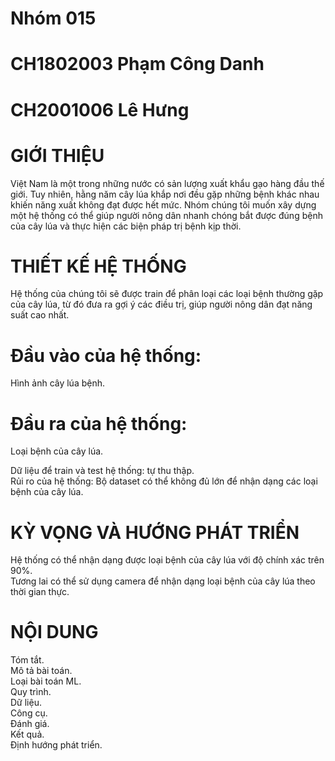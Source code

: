 # Nhóm 015
# CH1802003	Phạm Công Danh
# CH2001006	Lê Hưng

# GIỚI THIỆU 
Việt Nam là một trong những nước có sản lượng xuất khẩu gạo hàng đầu thế giới. Tuy nhiên, hằng năm cây lúa khắp nơi đều gặp những bệnh khác nhau khiến năng xuất không đạt được hết mức. Nhóm chúng tôi muốn xây dựng một hệ thống có thể giúp người nông dân nhanh chóng bắt được đúng bệnh của cây lúa và thực hiện các biện pháp trị bệnh kịp thời. 
<br />
# THIẾT KẾ HỆ THỐNG 
Hệ thống của chúng tôi sẽ được train để phân loại các loại bệnh thường gặp của cây lúa, từ đó đưa ra gợi ý các điều trị, giúp người nông dân đạt năng suất cao nhất.<br />

# Đầu vào của hệ thống: 
Hình ảnh cây lúa bệnh.<br />

# Đầu ra của hệ thống: 
Loại bệnh của cây lúa.<br />

Dữ liệu để train và test hệ thống: tự thu thập.<br />
Rủi ro của hệ thống: Bộ dataset có thể không đủ lớn để nhận dạng các loại bệnh của cây lúa.<br /> 

# KỲ VỌNG VÀ HƯỚNG PHÁT TRIỂN
Hệ thống có thể nhận dạng được loại bệnh của cây lúa với độ chính xác trên 90%.<br />
Tương lai có thể sử dụng camera để nhận dạng loại bệnh của cây lúa theo thời gian thực.<br />

# NỘI DUNG
Tóm tắt.<br />
Mô tả bài toán.<br />
Loại bài toán ML.<br />
Quy trình.<br />
Dữ liệu.<br />
Công cụ.<br />
Đánh giá.<br />
Kết quả.<br />
Định hướng phát triển.<br />

